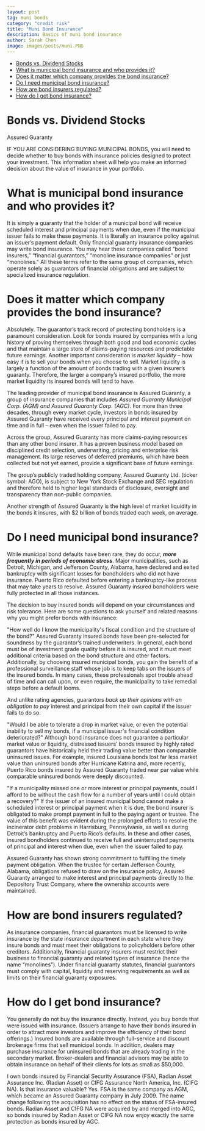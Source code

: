 ```yaml
---
layout: post
tag: muni bonds
category: "credit risk"
title: "Muni Bond Insurance"
description: Basics of muni bond insurance
author: Sarah Chen
image: images/posts/muni.PNG
---
```


- [Bonds vs. Dividend Stocks](#bonds-vs-dividend-stocks)
- [What is municipal bond insurance and who provides it?](#what-is-municipal-bond-insurance-and-who-provides-it)
- [Does it matter which company provides the bond insurance?](#does-it-matter-which-company-provides-the-bond-insurance)
- [Do I need municipal bond insurance?](#do-i-need-municipal-bond-insurance)
- [How are bond insurers regulated?](#how-are-bond-insurers-regulated)
- [How do I get bond insurance?](#how-do-i-get-bond-insurance)

# Bonds vs. Dividend Stocks
Assured Guaranty


IF YOU ARE CONSIDERING BUYING MUNICIPAL BONDS, you will need to decide whether to buy bonds with insurance policies designed to protect your investment. This information sheet will help you make an informed decision about the value of insurance in your portfolio.

# What is municipal bond insurance and who provides it?
It is simply a guaranty that the holder of a municipal bond will receive scheduled interest and principal payments when due, even if the municipal issuer fails to make these payments. It is literally an insurance policy against an issuer’s payment default. Only financial guaranty insurance companies may write bond insurance. You may hear these companies called “bond insurers,” “financial guarantors,” “monoline insurance companies” or just “monolines.” All these terms refer to the same group of companies, which operate solely as guarantors of financial obligations and are subject to specialized insurance regulation.

# Does it matter which company provides the bond insurance?
Absolutely. The guarantor’s track record of protecting bondholders is a paramount consideration. Look for bonds insured by companies with a long history of proving themselves through both good and bad economic cycles and that maintain a large store of claims-paying resources and predictable future earnings. Another important consideration is *market liquidity* – how easy it is to sell your bonds when you choose to sell. Market liquidity is largely a function of the amount of bonds trading with a given insurer’s guaranty. Therefore, the larger a company’s insured portfolio, the more market liquidity its insured bonds will tend to have.

The leading provider of municipal bond insurance is Assured Guaranty, a group of insurance companies that includes *Assured Guaranty Municipal Corp. (AGM) and Assured Guaranty Corp. (AGC)*. For more than three decades, through every market cycle, investors in bonds insured by Assured Guaranty have received every principal and interest payment on time and in full – even when the issuer failed to pay.

Across the group, Assured Guaranty has more claims-paying resources than any other bond insurer. It has a proven business model based on disciplined credit selection, underwriting, pricing and enterprise risk management. Its large reserves of deferred premiums, which have been collected but not yet earned, provide a significant base of future earnings. 

The group’s publicly traded holding company, Assured Guaranty Ltd. (ticker symbol: AGO), is subject to New York Stock Exchange and SEC regulation and therefore held to higher legal standards of disclosure, oversight and transparency than non-public companies.

Another strength of Assured Guaranty is the high level of market liquidity in the bonds it insures, with $2 billion of bonds traded each week, on average.

# Do I need municipal bond insurance?
While municipal bond defaults have been rare, they do occur, ***more frequently in periods of economic stress***. Major municipalities, such as Detroit, Michigan, and Jefferson County, Alabama, have declared and exited bankruptcy with significant losses for bondholders who did not have insurance. Puerto Rico defaulted before entering a bankruptcy-like process that may take years to resolve. Assured Guaranty insured bondholders were fully protected in all those instances.

The decision to buy insured bonds will depend on your circumstances and risk tolerance. Here are some questions to ask yourself and related reasons why you might prefer bonds with insurance:

"How well do I know the municipality's fiscal condition and the structure of the bond?" Assured Guaranty insured bonds have been pre-selected for soundness by the guarantor’s trained underwriters. In general, each bond must be of investment grade quality before it is insured, and it must meet additional criteria based on the bond structure and other factors. Additionally, by choosing insured municipal bonds, you gain the benefit of a professional surveillance staff whose job is to keep tabs on the issuers of the insured bonds. In many cases, these professionals spot trouble ahead of time and can call upon, or even require, the municipality to take remedial steps before a default looms. 

And unlike rating agencies, guarantors *back up their opinions with an obligation to pay* interest and principal from their own capital if the issuer fails to do so.

"Would I be able to tolerate a drop in market value, or even the potential inability to sell my bonds, if a municipal issuer's financial condition deteriorated?" Although bond insurance does not guarantee a particular market value or liquidity, distressed issuers’ bonds insured by highly rated guarantors have historically held their trading value better than comparable uninsured issues. For example, insured Louisiana bonds lost far less market value than uninsured bonds after Hurricane Katrina and, more recently, Puerto Rico bonds insured by Assured Guaranty traded near par value while comparable uninsured bonds were deeply discounted.

"If a municipality missed one or more interest or principal payments, could I afford to be without the cash flow for a number of years until I could obtain a recovery?" If the issuer of an insured municipal bond cannot make a scheduled interest or principal payment when it is due, the bond insurer is obligated to make prompt payment in full to the paying agent or trustee. The value of this benefit was evident during the prolonged efforts to resolve the incinerator debt problems in Harrisburg, Pennsylvania, as well as during Detroit’s bankruptcy and Puerto Rico’s defaults. In these and other cases, insured bondholders continued to receive full and uninterrupted payments of principal and interest when due, even when the issuer failed to pay.

Assured Guaranty has shown strong commitment to fulfilling the timely payment obligation. When the trustee for certain Jefferson County, Alabama, obligations refused to draw on the insurance policy, Assured Guaranty arranged to make interest and principal payments directly to the Depository Trust Company, where the ownership accounts were maintained.

# How are bond insurers regulated?
As insurance companies, financial guarantors must be licensed to write insurance by the state insurance department in each state where they insure bonds and must meet their obligations to policyholders before other creditors. Additionally, financial guaranty insurers must restrict their business to financial guaranty and related types of insurance (hence the name “monolines”). Under financial guaranty statutes, financial guarantors must comply with capital, liquidity and reserving requirements as well as limits on their financial guaranty exposures.

# How do I get bond insurance?
You generally do not buy the insurance directly. Instead, you buy bonds that were issued with insurance. (Issuers arrange to have their bonds insured in order to attract more investors and improve the efficiency of their bond offerings.) Insured bonds are available through full-service and discount brokerage firms that sell municipal bonds. In addition, dealers may purchase insurance for uninsured bonds that are already trading in the secondary market. Broker-dealers and financial advisors may be able to obtain insurance on behalf of their clients for lots as small as $50,000.

I own bonds insured by Financial Security Assurance (FSA), Radian Asset Assurance Inc. (Radian Asset) or CIFG Assurance North America, Inc. (CIFG NA). Is that insurance valuable?
Yes. FSA is the same company as AGM, which became an Assured Guaranty company in July 2009. The name change following the acquisition has no effect on the status of FSA-insured bonds. Radian Asset and CIFG NA were acquired by and merged into AGC, so bonds insured by Radian Asset or CIFG NA now enjoy exactly the same protection as bonds insured by AGC.
